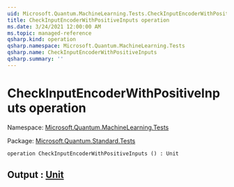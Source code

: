 ```yaml
---
uid: Microsoft.Quantum.MachineLearning.Tests.CheckInputEncoderWithPositiveInputs
title: CheckInputEncoderWithPositiveInputs operation
ms.date: 3/24/2021 12:00:00 AM
ms.topic: managed-reference
qsharp.kind: operation
qsharp.namespace: Microsoft.Quantum.MachineLearning.Tests
qsharp.name: CheckInputEncoderWithPositiveInputs
qsharp.summary: ''
---
```


# CheckInputEncoderWithPositiveInputs operation

Namespace: [Microsoft.Quantum.MachineLearning.Tests](xref:Microsoft.Quantum.MachineLearning.Tests)

Package: [Microsoft.Quantum.Standard.Tests](https://nuget.org/packages/Microsoft.Quantum.Standard.Tests)




```qsharp
operation CheckInputEncoderWithPositiveInputs () : Unit
```


## Output : [Unit](xref:microsoft.quantum.lang-ref.unit)

